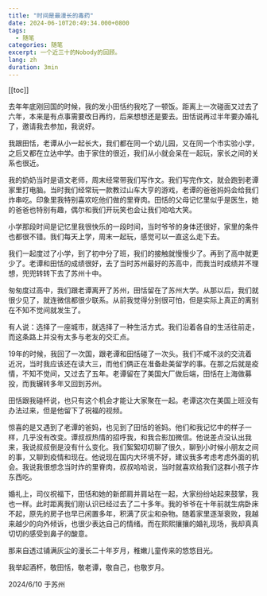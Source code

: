 ```yaml
---
title: "时间是最漫长的毒药"
date: 2024-06-10T20:49:34.000+0800
tags:
  - 随笔
categories: 随笔
excerpt: 一个近三十的Nobody的回顾。
lang: zh
duration: 3min
---
```

[[toc]]

去年年底刚回国的时候，我的发小田恬约我吃了一顿饭。距离上一次碰面又过去了六年，本来是有点事需要改日再约，后来想想还是要去。田恬说再过半年要办婚礼了，邀请我去参加，我说好。

我跟田恬，老谭从小一起长大，我们都在同一个幼儿园，又在同一个市实验小学，之后又都在立达中学。由于家住的很近，我们从小就会呆在一起玩，家长之间的关系也很近。

我的奶奶当时是语文老师，周末经常带我们写作文。我们写完作文，就会跑到老谭家里打电脑。当时我们经常玩一款教过山车大亨的游戏，老谭的爸爸妈妈会给我们炸串吃。印象里我特别喜欢吃他们做的里脊肉。田恬的父母记忆里似乎是医生，她的爸爸也特别有趣，偶尔和我们开玩笑也会让我们哈哈大笑。

小学那段时间是记忆里我很快乐的一段时间，当时爷爷的身体还很好，家里的条件也都很不错。我们每天上学，周末一起玩，感觉可以一直这么走下去。

我们一起度过了小学，到了初中分了班，我们的接触就慢慢少了。再到了高中就更少了。老谭和田恬的成绩很好，去了当时苏州最好的苏高中，而我当时成绩并不理想，兜兜转转下去了苏州十中。

匆匆度过高中，我们跟老谭离开了苏州，田恬留在了苏州大学。从那以后，我们就很少见了，就连微信都很少联系。从前我觉得分别很可怕，但是实际上真正的离别在不知不觉间就发生了。

有人说：选择了一座城市，就选择了一种生活方式。我们沿着各自的生活往前走，而这条路上并没有太多与老友的交汇点。

19年的时候，我回了一次国，跟老谭和田恬碰了一次头。我们不咸不淡的交流着近况，当时我应该还在读大三，而他们俩正在准备赴美留学的事。在那之后就是疫情，不知不觉间，又过去了五年。老谭留在了美国大厂做后端，田恬在上海做募投，而我辗转多年又回到苏州。

田恬跟我碰杯说，也只有这个机会才能让大家聚在一起。老谭这次在美国上班没有办法过来，但是他留下了祝福的视频。

惊喜的是又遇到了老谭的爸妈，也见到了田恬的爸妈。他们和我记忆中的样子一样，几乎没有改变。谭叔叔热情的招呼我，和我合影加微信。他说差点没认出我来，我说叔叔倒是没有什么变化。我们絮絮叨叨聊了很久，聊到小时候小朋友之间的事，又聊到疫情和现在。他说现在国内大环境不好，建议我多考虑考虑外面的机会。我说我很想念当时炸的里脊肉，叔叔哈哈说，当时就喜欢给我们这群小孩子炸东西吃。

婚礼上，司仪祝福下，田恬和她的新郎肩并肩站在一起，大家纷纷站起来鼓掌，我也一样。此时距离我们刚认识已经过去了二十多年。我的爷爷在十年前就生病卧床不起，原先的房子也早已闲置多年，积满了灰尘和杂物。随着家里逐渐衰败，我越来越少的向外倾诉，也很少表达自己的情绪。而在熙熙攘攘的婚礼现场，我却真真切切的感受到鼻子的酸意。

那来自透过铺满灰尘的漫长二十年岁月，稚嫩儿童传来的悠悠目光。

我举起酒杯，敬田恬，敬老谭，敬自己，也敬岁月。

2024/6/10 于苏州

